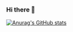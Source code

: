 ### Hi there 👋

[![Anurag's GitHub stats](https://github-readme-stats.vercel.app/api?username=gavingym)](https://github.com/anuraghazra/github-readme-stats)

<!--
**GavinGYM/GavinGYM** is a ✨ _special_ ✨ repository because its `README.md` (this file) appears on your GitHub profile.

Here are some ideas to get you started:

- 🔭 I’m currently working on ...
- 🌱 I’m currently learning ...
- 👯 I’m looking to collaborate on ...
- 🤔 I’m looking for help with ...
- 💬 Ask me about ...
- 📫 How to reach me: ...
- 😄 Pronouns: ...
- ⚡ Fun fact: ...
-->
